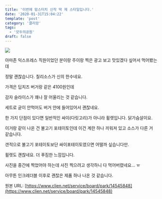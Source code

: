 ```yaml
---
title: '이번에 맘스터치 신작 딱 제 스타일입니다.'
date: '2020-01-31T15:04:22'
template: 'post'
category: '클리앙'
tags: 
  - '모두의공원'
draft: false
---
```


![](https://i.imgur.com/bchLWdd.jpg)

아마존 익스프레스 직원이었던 분이랑 주이랑 찍은 광고 보고 맛있겠다 싶어서 먹어봤는데

정말 괜찮습니다. 칠리소스가 신의 한수네요.

가격은 딥치즈 버거랑 같은 4100원인데

감자 슬라이스가 꽤나 잘 어울리는 것 같습니다.

세트로 굳이 안먹어도 버거 안에 들어있어서 괜찮네요.

한 가지 단점이 있다면 일반적인 싸이(다릿고리)가 아니라 휠렛입니다. 닭가슴살이요.

이거랑 같이 나온 건 불고기 포테이토인데 이건 계란 하나 끼워져 있고 소스가 다른 거 같습니다.

갠적으로 불고기 포테이토보단 싸이포테이토였으면 어떨까 싶습니다만.

휠렛도 괜찮네요. 더 푸짐한 느낌입니다.

사진을 중간에 찍었어야 하는데 사진 찍으려고 생각하니 다 먹어버렸네요... ㅠ

아무튼 인크레더블 이후로 괜찮은 제품 하나 나온 것 같습니다.

원본 URL: [https://www.clien.net/service/board/park/14545848](https://www.clien.net/service/board/park/14545848)